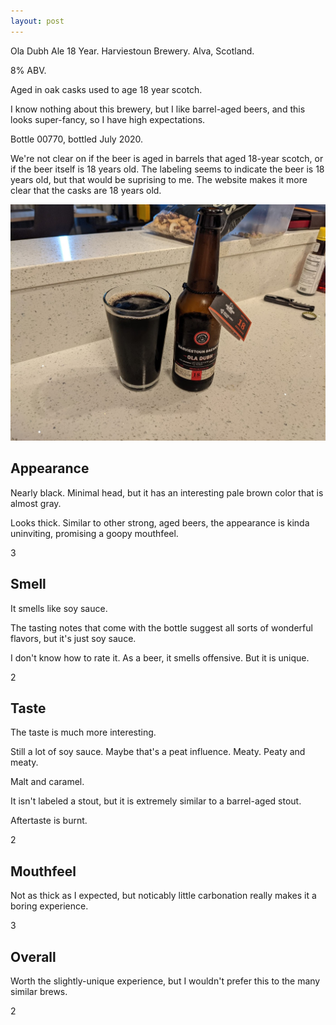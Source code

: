 ```yaml
---
layout: post
---
```

Ola Dubh Ale 18 Year.
Harviestoun Brewery.
Alva, Scotland.

8% ABV.

Aged in oak casks used to age 18 year scotch.

I know nothing about this brewery,
but I like barrel-aged beers,
and this looks super-fancy,
so I have high expectations.

Bottle 00770, bottled July 2020.

We're not clear on if the beer is aged in barrels that
aged 18-year scotch,
or if the beer itself is 18 years old.
The labeling seems to indicate the beer is 18 years old,
but that would be suprising to me.
The website makes it more clear that the casks are 18 years old.

<img class="beer-photo" src="/beer/images/2021-05-22-harviestoun-ola-dubh-ale-18-year.jpg"/>


## Appearance

Nearly black.
Minimal head,
but it has an interesting pale brown color that is almost gray.

Looks thick.
Similar to other strong, aged beers,
the appearance is kinda uninviting,
promising a goopy mouthfeel.

3


## Smell

It smells like soy sauce.

The tasting notes that come with the bottle
suggest all sorts of wonderful flavors,
but it's just soy sauce.

I don't know how to rate it.
As a beer, it smells offensive.
But it is unique.

2


## Taste

The taste is much more interesting.

Still a lot of soy sauce.
Maybe that's a peat influence.
Meaty.
Peaty and meaty.

Malt and caramel.

It isn't labeled a stout,
but it is extremely similar to a barrel-aged stout.

Aftertaste is burnt.

2


## Mouthfeel

Not as thick as I expected,
but noticably little carbonation
really makes it a boring experience.

3


## Overall

Worth the slightly-unique experience,
but I wouldn't prefer this to the many similar brews.

2
